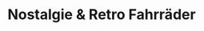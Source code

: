 ---
title: "Nostalgie & Retro Fahrräder"
url: /muenchen/nostalgie-und-retro-fahrraeder/
shop: Fahrrad
---